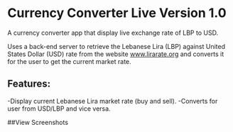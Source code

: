 # Currency Converter Live Version 1.0
A currency converter app that display live exchange rate of LBP to USD.

Uses a back-end server to retrieve the Lebanese Lira (LBP) against United States Dollar (USD) rate from the website www.lirarate.org and converts it for the user to get the current market rate.

## Features:
-Display current Lebanese Lira market rate (buy and sell).
-Converts for user from USD/LBP and vice versa.

##View Screenshots
